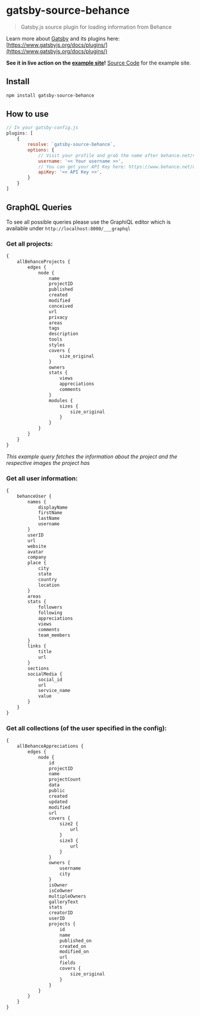 # gatsby-source-behance
> Gatsby.js source plugin for loading information from Behance

Learn more about [Gatsby](https://www.gatsbyjs.org/) and its plugins here: [https://www.gatsbyjs.org/docs/plugins/](https://www.gatsbyjs.org/docs/plugins/)

**See it in live action on the [example site](https://behance-example.netlify.com/)!**
[Source Code](https://github.com/LeKoArts/gatsby-source-behance-example) for the example site.

## Install

```bash
npm install gatsby-source-behance
```

## How to use

```Javascript
// In your gatsby-config.js
plugins: [
    {
        resolve: `gatsby-source-behance`,
        options: {
            // Visit your profile and grab the name after behance.net/<< username >>
            username: '<< Your username >>',
            // You can get your API Key here: https://www.behance.net/dev/register
            apiKey: '<< API Key >>',
        }
    }
]
```

## GraphQL Queries

To see all possible queries please use the GraphiQL editor which is available under ``http://localhost:8000/___graphql``

### Get all projects:

```graphql
{
    allBehanceProjects {
        edges {
            node {
                name
                projectID
                published
                created
                modified
                conceived
                url
                privacy
                areas
                tags
                description
                tools
                styles
                covers {
                    size_original
                }
                owners
                stats {
                    views
                    appreciations
                    comments
                }
                modules {
                    sizes {
                        size_original
                    }
                }
            }
        }
    }
}
```
_This example query fetches the information about the project and the respective images the project has_

### Get all user information:

```graphql
{
    behanceUser {
        names {
            displayName
            firstName
            lastName
            username
        }
        userID
        url
        website
        avatar
        company
        place {
            city
            state
            country
            location
        }
        areas
        stats {
            followers
            following
            appreciations
            views
            comments
            team_members
        }
        links {
            title
            url
        }
        sections
        socialMedia {
            social_id
            url
            service_name
            value
        }
    }
}
```

### Get all collections (of the user specified in the config):

```graphql
{
    allBehanceAppreciations {
        edges {
            node {
                id
                projectID
                name
                projectCount
                data
                public
                created
                updated
                modified
                url
                covers {
                    size2 {
                        url
                    }
                    size3 {
                        url
                    }
                }
                owners {
                    username
                    city
                }
                isOwner
                isCoOwner
                multipleOwners
                galleryText
                stats
                creatorID
                userID
                projects {
                    id
                    name
                    published_on
                    created_on
                    modified_on
                    url
                    fields
                    covers {
                        size_original
                    }
                }
            }
        }
    }
}
```